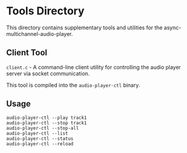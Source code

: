 # Tools Directory

This directory contains supplementary tools and utilities for the async-multichannel-audio-player.

## Client Tool

`client.c` - A command-line client utility for controlling the audio player server via socket communication.

This tool is compiled into the `audio-player-ctl` binary.

## Usage

```
audio-player-ctl --play track1
audio-player-ctl --stop track1
audio-player-ctl --stop-all
audio-player-ctl --list
audio-player-ctl --status
audio-player-ctl --reload
```
